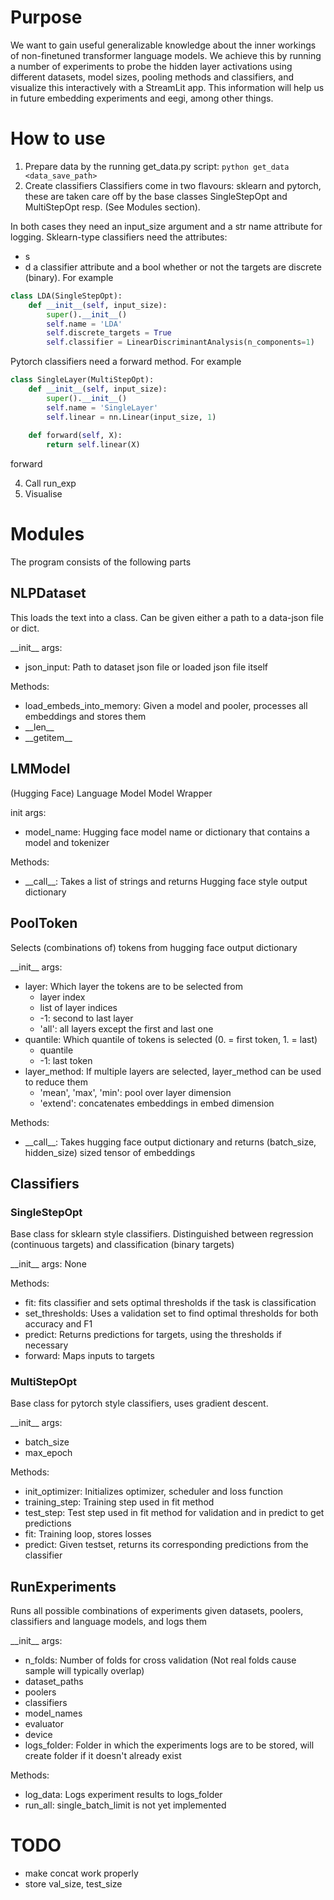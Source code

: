 # Purpose
We want to gain useful generalizable knowledge about the inner workings of non-finetuned transformer language models. We achieve this by running a number of experiments to probe the hidden layer activations using different datasets, model sizes, pooling methods and classifiers, and visualize this interactively with a StreamLit app. This information will help us in future embedding experiments and eegi, among other things.

# How to use
1. Prepare data by the running get_data.py script: ```python get_data <data_save_path>```
2. Create classifiers
Classifiers come in two flavours: sklearn and pytorch, these are taken care off by the base classes SingleStepOpt and MultiStepOpt resp. (See Modules section).

In both cases they need an input_size argument and a str name attribute for logging.
Sklearn-type classifiers need the attributes:
- s
- d
a classifier attribute and a bool whether or not the targets are discrete (binary). For example
``` py
class LDA(SingleStepOpt):
    def __init__(self, input_size):
        super().__init__()
        self.name = 'LDA'
        self.discrete_targets = True
        self.classifier = LinearDiscriminantAnalysis(n_components=1)
```
Pytorch classifiers need a forward method. For example
``` py
class SingleLayer(MultiStepOpt):
    def __init__(self, input_size):
        super().__init__()
        self.name = 'SingleLayer'
        self.linear = nn.Linear(input_size, 1)
    
    def forward(self, X):
        return self.linear(X)
```

forward

4. Call run_exp
5. Visualise

# Modules
The program consists of the following parts
## NLPDataset
This loads the text into a class. Can be given either a path to a data-json file or dict.

\_\_init\_\_ args:
- json_input: Path to dataset json file or loaded json file itself

Methods:
- load_embeds_into_memory: Given a model and pooler, processes all embeddings and stores them
- \_\_len\_\_
- \_\_getitem\_\_

## LMModel
(Hugging Face) Language Model Model Wrapper

init args:
- model_name: Hugging face model name or dictionary that contains a model and tokenizer

Methods:
- \_\_call\_\_: Takes a list of strings and returns Hugging face style output dictionary

## PoolToken
Selects (combinations of) tokens from hugging face output dictionary

\_\_init\_\_ args:
- layer: Which layer the tokens are to be selected from
    - layer index
    - list of layer indices
    - -1: second to last layer
    - 'all': all layers except the first and last one
- quantile: Which quantile of tokens is selected (0. = first token, 1. = last)
    - quantile
    - -1: last token
- layer_method: If multiple layers are selected, layer_method can be used to reduce them
    - 'mean', 'max', 'min': pool over layer dimension
    - 'extend': concatenates embeddings in embed dimension

Methods:
- \_\_call\_\_: Takes hugging face output dictionary and returns (batch_size, hidden_size) sized tensor of embeddings

## Classifiers
### SingleStepOpt
Base class for sklearn style classifiers.
Distinguished between regression (continuous targets) and classification (binary targets)

\_\_init\_\_ args: None

Methods:
- fit: fits classifier and sets optimal thresholds if the task is classification
- set_thresholds: Uses a validation set to find optimal thresholds for both accuracy and F1
- predict: Returns predictions for targets, using the thresholds if necessary
- forward: Maps inputs to targets

### MultiStepOpt
Base class for pytorch style classifiers, uses gradient descent.

\_\_init\_\_ args:
- batch_size
- max_epoch

Methods:
- init_optimizer: Initializes optimizer, scheduler and loss function
- training_step: Training step used in fit method
- test_step: Test step used in fit method for validation and in predict to get predictions
- fit: Training loop, stores losses
- predict: Given testset, returns its corresponding predictions from the classifier
    
## RunExperiments
Runs all possible combinations of experiments given datasets, poolers, classifiers and language models, and logs them

\_\_init\_\_ args:
- n_folds: Number of folds for cross validation (Not real folds cause sample will typically overlap)
- dataset_paths
- poolers
- classifiers
- model_names
- evaluator
- device
- logs_folder: Folder in which the experiments logs are to be stored, will create folder if it doesn't already exist

Methods:
- log_data: Logs experiment results to logs_folder
- run_all: single_batch_limit is not yet implemented

# TODO
- make concat work properly
- store val_size, test_size
